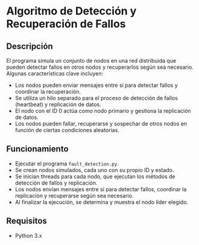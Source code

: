 # Algoritmo de Detección y Recuperación de Fallos

## Descripción

El programa simula un conjunto de nodos en una red distribuida que pueden detectar fallos en otros nodos y recuperarlos según sea necesario. Algunas características clave incluyen:

- Los nodos pueden enviar mensajes entre sí para detectar fallos y coordinar la recuperación.
- Se utiliza un hilo separado para el proceso de detección de fallos (heartbeat) y replicación de datos.
- El nodo con el ID 0 actúa como nodo primario y gestiona la replicación de datos.
- Los nodos pueden fallar, recuperarse y sospechar de otros nodos en función de ciertas condiciones aleatorias.

## Funcionamiento

- Ejecutar el programa `fault_detection.py`.
- Se crean nodos simulados, cada uno con su propio ID y estado.
- Se inician threads para cada nodo, que ejecutan los métodos de detección de fallos y replicación.
- Los nodos envían mensajes entre sí para detectar fallos, coordinar la replicación y recuperarse según sea necesario.
- Al finalizar la ejecución, se determina y muestra el nodo líder elegido.

## Requisitos

- Python 3.x

